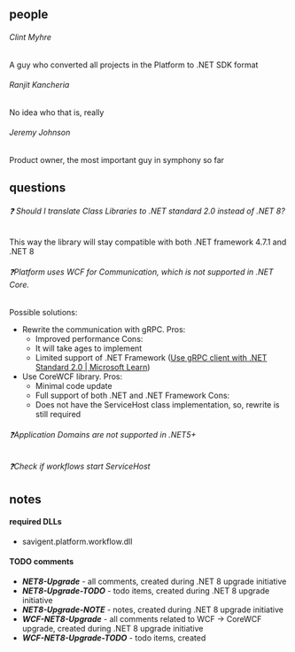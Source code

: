 ## people
###### Clint Myhre
A guy who converted all projects in the Platform to .NET SDK format

###### Ranjit Kancheria
No idea who that is, really

###### Jeremy Johnson
Product owner, the most important guy in symphony so far

## questions
###### ❓ Should I translate Class Libraries to .NET standard 2.0 instead of .NET 8? 
This way the library will stay compatible with both .NET framework 4.7.1 and .NET 8

###### ❓Platform uses WCF for Communication, which is not supported in .NET Core.
Possible solutions:
- Rewrite the communication with gRPC. 
	Pros:
	- Improved performance
	Cons:
	- It will take ages to implement
	- Limited support of .NET Framework ([Use gRPC client with .NET Standard 2.0 | Microsoft Learn](https://learn.microsoft.com/en-us/aspnet/core/grpc/netstandard?view=aspnetcore-8.0#net-framework))
- Use CoreWCF library.
	Pros:
	- Minimal code update
	- Full support of both .NET and .NET Framework
	Cons:
	- Does not have the ServiceHost class implementation, so, rewrite is still required
###### ❓Application Domains are not supported in .NET5+

###### ❓Check if workflows start ServiceHost

## notes

#### required DLLs
- savigent.platform.workflow.dll

#### TODO comments
- ***NET8-Upgrade*** - all comments, created during .NET 8 upgrade initiative
- ***NET8-Upgrade-TODO*** - todo items, created during .NET 8 upgrade initiative
- ***NET8-Upgrade-NOTE*** - notes, created during .NET 8 upgrade initiative
- ***WCF-NET8-Upgrade*** - all comments related to WCF -> CoreWCF upgrade, created during .NET 8 upgrade initiative
- ***WCF-NET8-Upgrade-TODO*** - todo items, created 